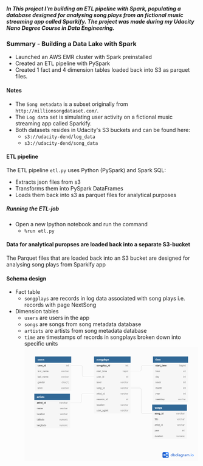 ##### In This project I'm building an ETL pipeline with Spark, populating a database designed for analysing song plays from an fictional music streaming app called Sparkify. The project was made during my Udacity Nano Degree Course in Data Engineering. 

### Summary - Building a Data Lake with Spark
- Launched an AWS EMR cluster with Spark preinstalled
- Created an ETL pipeline with PySpark
- Created 1 fact and 4 dimension tables loaded back into S3 as parquet files.

#### Notes
- The `Song metadata` is a subset originally from `http://millionsongdataset.com/`.
- The `Log data` set is simulating user activity on a fictional music streaming app called Sparkify.
- Both datasets resides in Udacity's S3 buckets and can be found here: 
	- `s3://udacity-dend/log_data` 
	- `s3://udacity-dend/song_data`

#### ETL pipeline
The ETL pipeline `etl.py` uses Python (PySpark) and Spark SQL:
- Extracts json files from s3
- Transforms them into PySpark DataFrames
- Loads them back into s3 as parquet files for analytical purposes

##### Running the ETL-job
- Open a new Ipython notebook and run the command
    - `%run etl.py`

#### Data for analytical puropses are loaded back into a separate S3-bucket
The Parquet files that are loaded back into an S3 bucket are designed for analysing song plays from Sparkify app

#### Schema design
- Fact table 
    - `songplays` are records in log data associated with song plays i.e. records with page NextSong
- Dimension tables
    - `users` are users in the app
    - `songs`  are songs from song metadata database
    - `artists` are artists from song metadata database
    - `time` are timestamps of records in songplays broken down into specific units
![Star schema](https://github.com/aletje/Data-Lake-with-Spark/blob/main/starschema.png "star schema")